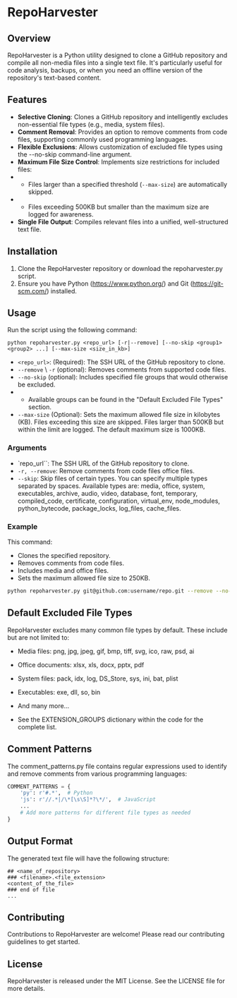 # RepoHarvester

## Overview
RepoHarvester is a Python utility designed to clone a GitHub repository and compile all non-media files into a single text file. It's particularly useful for code analysis, backups, or when you need an offline version of the repository's text-based content.

## Features
- **Selective Cloning**: Clones a GitHub repository and intelligently excludes non-essential file types (e.g., media, system files).
- **Comment Removal**: Provides an option to remove comments from code files, supporting commonly used programming languages.
- **Flexible Exclusions**: Allows customization of excluded file types using the --no-skip command-line argument.
- **Maximum File Size Control**: Implements size restrictions for included files:
- - Files larger than a specified threshold (`--max-size`) are automatically skipped.
- - Files exceeding 500KB but smaller than the maximum size are logged for awareness.
- **Single File Output**: Compiles relevant files into a unified, well-structured text file.

## Installation
1. Clone the RepoHarvester repository or download the repoharvester.py script.
2. Ensure you have Python (https://www.python.org/) and Git (https://git-scm.com/) installed.

## Usage
Run the script using the following command:

```shell
python repoharvester.py <repo_url> [-r|--remove] [--no-skip <group1> <group2> ...] [--max-size <size_in_kb>] 
```
- `<repo_url>`: (Required): The SSH URL of the GitHub repository to clone.
- `--remove` \ `-r` (optional): Removes comments from supported code files.
- `--no-skip` (optional): Includes specified file groups that would otherwise be excluded.
- - Available groups can be found in the "Default Excluded File Types" section.
- `--max-size` (Optional): Sets the maximum allowed file size in kilobytes (KB). Files exceeding this size are skipped. Files larger than 500KB but within the limit are logged. The default maximum size is 1000KB.

### Arguments
- `repo_url``: The SSH URL of the GitHub repository to clone.
- `-r, --remove`: Remove comments from code files office files.
- `--skip`: Skip files of certain types. You can specify multiple types separated by spaces. Available types are: media, office, system, executables, archive, audio, video, database, font, temporary, compiled_code, certificate, configuration, virtual_env, node_modules, python_bytecode, package_locks, log_files, cache_files.
### Example
This command:
- Clones the specified repository.
- Removes comments from code files.
- Includes media and office files.
- Sets the maximum allowed file size to 250KB.

```bash
python repoharvester.py git@github.com:username/repo.git --remove --no-skip media office --max-size 250
```

## Default Excluded File Types

RepoHarvester excludes many common file types by default. These include but are not limited to:

- Media files: png, jpg, jpeg, gif, bmp, tiff, svg, ico, raw, psd, ai
- Office documents: xlsx, xls, docx, pptx, pdf
- System files: pack, idx, log, DS_Store, sys, ini, bat, plist
- Executables: exe, dll, so, bin
- And many more…

- See the EXTENSION_GROUPS dictionary within the code for the complete list.


## Comment Patterns
The comment_patterns.py file contains regular expressions used to identify and remove comments from various programming languages:

```python
COMMENT_PATTERNS = {
    'py': r'#.*',  # Python
    'js': r'//.*|/\*[\s\S]*?\*/',  # JavaScript
    ...
    # Add more patterns for different file types as needed
}

```

## Output Format
The generated text file will have the following structure:
```
## <name_of_repository>
### <filename>.<file_extension>
<content_of_the_file>
### end of file
...
```

## Contributing
Contributions to RepoHarvester are welcome! Please read our contributing guidelines to get started.

## License
RepoHarvester is released under the MIT License. See the LICENSE file for more details.
